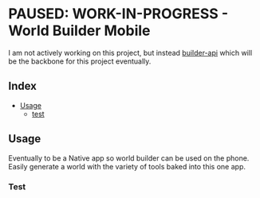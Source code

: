 # PAUSED: WORK-IN-PROGRESS - World Builder Mobile

I am not actively working on this project, but instead [builder-api](https://github.com/chocoluffer/builder-api) which will be the backbone for this project eventually.

## Index

* [Usage](#usage)
  * [test](#test)

## Usage

Eventually to be a Native app so world builder can be used on the phone.
Easily generate a world with the variety of tools baked into this one app.

### Test


